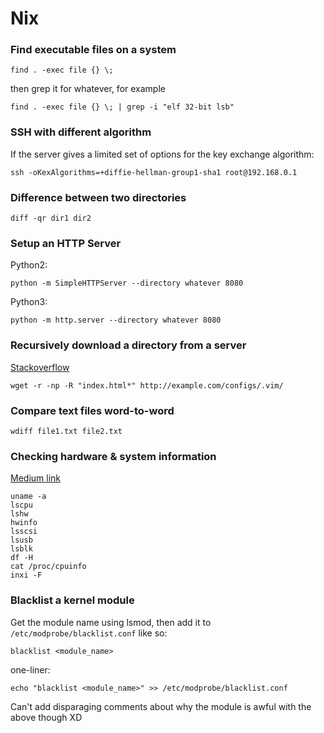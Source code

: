 # Nix

### Find executable files on a system

```
find . -exec file {} \;
```

then grep it for whatever, for example

```
find . -exec file {} \; | grep -i "elf 32-bit lsb"
```

### SSH with different algorithm

If the server gives a limited set of options for the key exchange algorithm:

```
ssh -oKexAlgorithms=+diffie-hellman-group1-sha1 root@192.168.0.1
```

### Difference between two directories

```
diff -qr dir1 dir2
```

### Setup an HTTP Server

Python2:

```
python -m SimpleHTTPServer --directory whatever 8080
```

Python3:

```
python -m http.server --directory whatever 8080
```

### Recursively download a directory from a server

[Stackoverflow](https://stackoverflow.com/questions/273743/using-wget-to-recursively-fetch-a-directory-with-arbitrary-files-in-it)

```
wget -r -np -R "index.html*" http://example.com/configs/.vim/
```

### Compare text files word-to-word

```
wdiff file1.txt file2.txt
```

### Checking hardware & system information

[Medium link](https://medium.com/technology-hits/basic-linux-commands-to-check-hardware-and-system-information-62a4436d40db)

```
uname -a
lscpu
lshw
hwinfo
lsscsi
lsusb
lsblk
df -H
cat /proc/cpuinfo
inxi -F
```

### Blacklist a kernel module

Get the module name using lsmod, then add it to `/etc/modprobe/blacklist.conf` like so:

```
blacklist <module_name>
```

one-liner:

```
echo "blacklist <module_name>" >> /etc/modprobe/blacklist.conf
```

Can't add disparaging comments about why the module is awful with the above though XD
